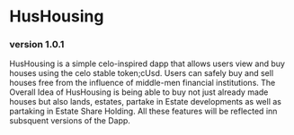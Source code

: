 # HusHousing

### version 1.0.1
HusHousing is a simple celo-inspired dapp that allows users view and buy houses using the celo stable token;cUsd.
Users can safely buy and sell houses free from the influence of middle-men financial institutions.
The Overall Idea of HusHousing is being able to buy not just already made houses but also lands, estates, partake in Estate developments 
as well as partaking in Estate Share Holding.
All these features will be reflected inn subsquent versions of the Dapp.
